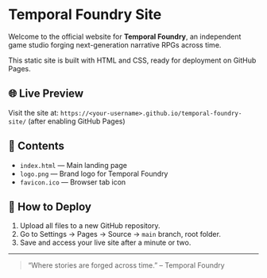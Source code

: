 # Temporal Foundry Site

Welcome to the official website for **Temporal Foundry**, an independent game studio forging next-generation narrative RPGs across time.

This static site is built with HTML and CSS, ready for deployment on GitHub Pages.

## 🌐 Live Preview
Visit the site at: `https://<your-username>.github.io/temporal-foundry-site/` (after enabling GitHub Pages)

## 📂 Contents
- `index.html` — Main landing page
- `logo.png` — Brand logo for Temporal Foundry
- `favicon.ico` — Browser tab icon

## 🚀 How to Deploy
1. Upload all files to a new GitHub repository.
2. Go to Settings → Pages → Source → `main` branch, root folder.
3. Save and access your live site after a minute or two.

---

> “Where stories are forged across time.” – Temporal Foundry
